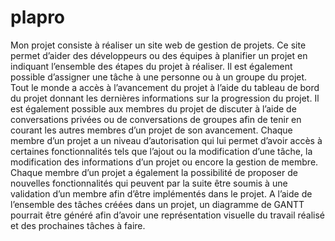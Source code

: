 # plapro
Mon projet consiste à réaliser un site web de gestion de projets. Ce site permet d’aider des développeurs ou des équipes à planifier un projet en indiquant l’ensemble des étapes du projet à réaliser.
Il est également possible d’assigner une tâche à une personne ou à un groupe du projet. Tout le monde a accès à l’avancement du projet à l’aide du tableau de bord du projet donnant les dernières informations sur la progression du projet.
Il est également possible aux membres du projet de discuter à l’aide de conversations privées ou de conversations de groupes afin de tenir en courant les autres membres d’un projet de son avancement.
Chaque membre d’un projet a un niveau d’autorisation qui lui permet d’avoir accès à certaines fonctionnalités tels que l’ajout ou la modification d’une tâche, la modification des informations d’un projet ou encore la gestion de membre.
Chaque membre d’un projet a également la possibilité de proposer de nouvelles fonctionnalités qui peuvent par la suite être soumis à une validation d’un membre afin d’être implémentés dans le projet.
A l’aide de l’ensemble des tâches créées dans un projet, un diagramme de GANTT pourrait être généré afin d’avoir une représentation visuelle du travail réalisé et des prochaines tâches à faire.
